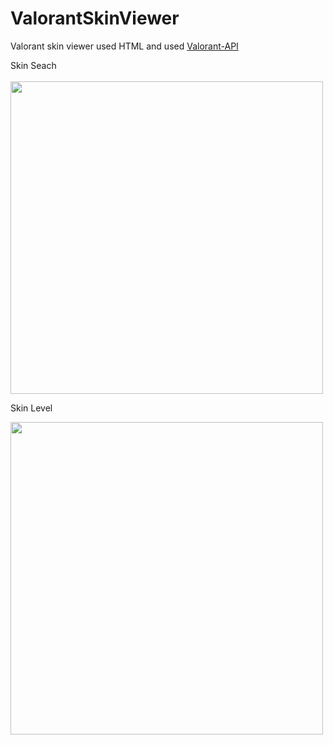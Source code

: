 # ValorantSkinViewer
Valorant skin viewer used HTML and used [Valorant-API](https://valorant-api.com/)

Skin Seach<br><br>
<img src="https://github.com/seojindev5/ValorantSkinViewer/assets/165238944/47343e92-a4ef-415b-9c3d-1dcafbd685ee" width=500>

Skin Level<br>

<img src="https://github.com/seojindev5/ValorantSkinViewer/assets/165238944/1a337750-eb15-4d20-9445-46a1487a3c0f" width=500>
